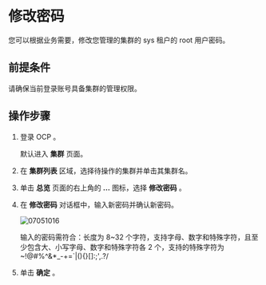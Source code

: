 修改密码
=========================

您可以根据业务需要，修改您管理的集群的 sys 租户的 root 用户密码。

前提条件
-------------------------

请确保当前登录账号具备集群的管理权限。

操作步骤
-------------------------

1. 登录 OCP 。

   默认进入 **集群** 页面。

2. 在 **集群列表** 区域，选择待操作的集群并单击其集群名。

3. 单击 **总览** 页面的右上角的 **...** 图标，选择 **修改密码** 。

4. 在 **修改密码** 对话框中，输入新密码并确认新密码。

   ![07051016](https://help-static-aliyun-doc.aliyuncs.com/assets/img/zh-CN/6936745261/p291191.png)

   输入的密码需符合：长度为 8\~32 个字符，支持字母、数字和特殊字符，且至少包含大、小写字母、数字和特殊字符各 2 个，支持的特殊字符为 \~!@#%\^\&\*_-+=\`\|(){}\[\]:;',.?/

5. 单击 **确定** 。
